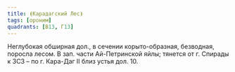 ```yaml
---
title: ⦗Карадагский Лес⦘
tags: [ороним]
quadrants: [В13, Г13]
---
```


Неглубокая обширная дол., в сечении корыто-образная, безводная, поросла лесом. В
зап. части Ай-Петринской яйлы; тянется от г. Спирады к ЗСЗ – по г. Кара-Даг II
близ устья дол. 10.
